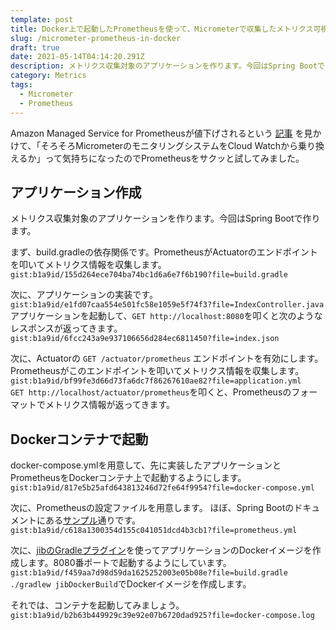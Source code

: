 ```yaml
---
template: post
title: Docker上で起動したPrometheusを使って、Micrometerで収集したメトリクス可視化する
slug: /micrometer-prometheus-in-docker
draft: true
date: 2021-05-14T04:14:20.291Z
description: メトリクス収集対象のアプリケーションを作ります。今回はSpring Bootで作ります。
category: Metrics
tags:
  - Micrometer
  - Prometheus
---
```

Amazon Managed Service for Prometheusが値下げされるという [記事](https://aws.amazon.com/jp/about-aws/whats-new/2021/05/aws-announces-a-price-reduction-for-amazon-managed-service-for-prometheus-amp/) を見かけて、「そろそろMicrometerのモニタリングシステムをCloud Watchから乗り換えるか」って気持ちになったのでPrometheusをサクッと試してみました。

## アプリケーション作成
メトリクス収集対象のアプリケーションを作ります。今回はSpring Bootで作ります。

まず、build.gradleの依存関係です。PrometheusがActuatorのエンドポイントを叩いてメトリクス情報を収集します。  
`gist:b1a9id/155d264ece704ba74bc1d6a6e7f6b190?file=build.gradle` 

次に、アプリケーションの実装です。  
`gist:b1a9id/e1fd07caa554e501fc58e1059e5f74f3?file=IndexController.java`  
アプリケーションを起動して、`GET http://localhost:8080`を叩くと次のようなレスポンスが返ってきます。  
`gist:b1a9id/6fcc243a9e937106656d284ec6811450?file=index.json`  

次に、Actuatorの `GET /actuator/prometheus` エンドポイントを有効にします。Prometheusがこのエンドポイントを叩いてメトリクス情報を収集します。  
`gist:b1a9id/bf99fe3d66d73fa6dc7f86267610ae82?file=application.yml`  
`GET http://localhost/actuator/prometheus`を叩くと、Prometheusのフォーマットでメトリクス情報が返ってきます。

## Dockerコンテナで起動
docker-compose.ymlを用意して、先に実装したアプリケーションとPrometheusをDockerコンテナ上で起動するようにします。
`gist:b1a9id/817e5b25afd643813246d72fe64f9954?file=docker-compose.yml`  

次に、Prometheusの設定ファイルを用意します。
ほぼ、Spring Bootのドキュメントにある[サンプル](https://docs.spring.io/spring-boot/docs/2.4.5/reference/html/production-ready-features.html#production-ready-metrics-export-prometheus)通りです。
`gist:b1a9id/c618a1300354d155c041051dcd4b3cb1?file=prometheus.yml`  

次に、[jibのGradleプラグイン](https://github.com/GoogleContainerTools/jib/tree/master/jib-gradle-plugin)を使ってアプリケーションのDockerイメージを作成します。8080番ポートで起動するようにしています。
`gist:b1a9id/f459aa7d98d59da1625252003e05b08e?file=build.gradle`  
`./gradlew jibDockerBuild`でDockerイメージを作成します。  

それでは、コンテナを起動してみましょう。  
`gist:b1a9id/b2b63b449929c39e92e07b6720dad925?file=docker-compose.log`  

